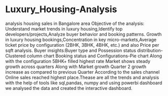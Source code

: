 # Luxury_Housing-Analysis
analysis housing sales in Bangalore area
Objective of the analysis:
	Understand market trends in luxury housing,Identify top developers/projects,Analyze buyer behavior and booking patterns.
Growth in luxury housing bookings,Concentration in key micro-markets,Average ticket price by configuration 
(2BHK, 3BHK, 4BHK, etc.) and also Price per sqft analysis.
Buyer insights:Buyer type and Possession status distribution-Clustered column chart
Booking status and Configurations-Pie chart
Along with the configuration 5BHK+ filled highest rate
Market shows steady growth across quarters
Along with Market growth Quarter 2 growth increase as compared to previous Quarter
According to the sales channel Online sales reached highest place.Thease are all the trends and analysis with the help of tools like sql,pandas, numpy and using powerbi dashboard we analysed the data and created the interactive dashboard.




